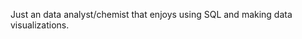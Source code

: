 Just an data analyst/chemist that enjoys using SQL and making data visualizations.

<!---
lah317/lah317 is a ✨ special ✨ repository because its `README.md` (this file) appears on your GitHub profile.
You can click the Preview link to take a look at your changes.
--->
